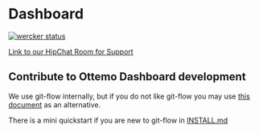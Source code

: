 Dashboard
=========

[![wercker status](https://app.wercker.com/status/0d1dbce7b17a8fc14016760e30709afc/m "wercker status")](https://app.wercker.com/project/bykey/0d1dbce7b17a8fc14016760e30709afc)

[Link to our HipChat Room for Support](https://www.hipchat.com/g3BoK1Gqr) 

## Contribute to Ottemo Dashboard development
We use git-flow internally, but if you do not like git-flow you may use [this document](CONTRIBUTOR.md) as an alternative.

There is a mini quickstart if you are new to git-flow in [INSTALL.md](INSTALL.md)
